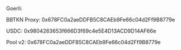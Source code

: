 Goerli:

BBTKN Proxy:  0x678FC0a2aeDDFB5C8CAEb9Fe66c04d2Ff9B8779e

USDC:         0x9804263653f666D3f69c4e5E4D13ACD9D14AF66e

Pool v2:      0x678FC0a2aeDDFB5C8CAEb9Fe66c04d2Ff9B8779e